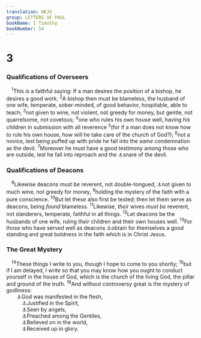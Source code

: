 ```yaml
---
translation: NKJV
group: LETTERS OF PAUL
bookName: I Timothy 
bookNumber: 54
---
```


<div class="title"><h1>3</h1><h3>Qualifications of Overseers</h3></div>
<span class="verse 1ti_3_1"> <sup>1</sup>This <i>is</i> a faithful saying: If a man desires the position of a bishop, he desires a good work. </span>
<span class="verse 1ti_3_2"><sup>2</sup>A bishop then must be blameless, the husband of one wife, temperate, sober-minded, of good behavior, hospitable, able to teach; </span>
<span class="verse 1ti_3_3"><sup>3</sup>not given to wine, not violent, not greedy for money, but gentle, not quarrelsome, not covetous; </span>
<span class="verse 1ti_3_4"><sup>4</sup>one who rules his own house well, having <i>his</i> children in submission with all reverence </span>
<span class="verse 1ti_3_5"><sup>5</sup>(for if a man does not know how to rule his own house, how will he take care of the church of God?); </span>
<span class="verse 1ti_3_6"><sup>6</sup>not a novice, lest being puffed up with pride he fall into the <i>same</i> condemnation as the devil. </span>
<span class="verse 1ti_3_7"><sup>7</sup>Moreover he must have a good testimony among those who are outside, lest he fall into reproach and the <a data-toggle="tooltip" data-placement="bottom" title="1 Tim. 6:9; 2 Tim. 2:26">⚓</a>snare of the devil.<br/></span>
<div class="title"><h3>Qualifications of Deacons</h3></div>
<span class="verse 1ti_3_8"> <sup>8</sup>Likewise deacons <i>must</i> <i>be</i> reverent, not double-tongued, <a data-toggle="tooltip" data-placement="bottom" title="Ezek. 44:21">⚓</a>not given to much wine, not greedy for money, </span>
<span class="verse 1ti_3_9"><sup>9</sup>holding the mystery of the faith with a pure conscience. </span>
<span class="verse 1ti_3_10"><sup>10</sup>But let these also first be tested; then let them serve as deacons, being <i>found</i> blameless. </span>
<span class="verse 1ti_3_11"><sup>11</sup>Likewise, <i>their</i> wives <i>must</i> <i>be</i> reverent, not slanderers, temperate, faithful in all things. </span>
<span class="verse 1ti_3_12"><sup>12</sup>Let deacons be the husbands of one wife, ruling <i>their</i> children and their own houses well. </span>
<span class="verse 1ti_3_13"><sup>13</sup>For those who have served well as deacons <a data-toggle="tooltip" data-placement="bottom" title="Matt. 25:21">⚓</a>obtain for themselves a good standing and great boldness in the faith which is in Christ Jesus.<br/></span>
<div class="title"><h3>The Great Mystery</h3></div>
<span class="verse 1ti_3_14"> <sup>14</sup>These things I write to you, though I hope to come to you shortly; </span>
<span class="verse 1ti_3_15"><sup>15</sup>but if I am delayed, <i>I</i> <i>write</i> so that you may know how you ought to conduct yourself in the house of God, which is the church of the living God, the pillar and ground of the truth. </span>
<span class="verse 1ti_3_16"><sup>16</sup>And without controversy great is the mystery of godliness:<br/>  <a data-toggle="tooltip" data-placement="bottom" title="(John 1:14; 1 Pet. 1:20; 1 John 1:2; 3:5, 8)">⚓</a>God was manifested in the flesh,<br/>   <a data-toggle="tooltip" data-placement="bottom" title="(Matt. 3:16; Rom. 1:4)">⚓</a>Justified in the Spirit,<br/>   <a data-toggle="tooltip" data-placement="bottom" title="Matt. 28:2">⚓</a>Seen by angels,<br/>   <a data-toggle="tooltip" data-placement="bottom" title="Acts 10:34; Rom. 10:18">⚓</a>Preached among the Gentiles,<br/>   <a data-toggle="tooltip" data-placement="bottom" title="Rom. 16:26; 2 Cor. 1:19; Col. 1:6, 23">⚓</a>Believed on in the world,<br/>   <a data-toggle="tooltip" data-placement="bottom" title="Luke 24:51">⚓</a>Received up in glory.<br/></span>
